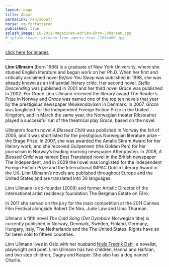 ```yaml
---
layout: page
title: About
permalink: /en/about/
norsk: om-forfatteren
published: true
splash_image: LU-2011-Magasinet-Adrian-Ohrn-Johansen.jpg
# splash_image: ullmann_linn_agnete_brun-1200x400.jpg
---
```


[click here for images](/en/portraits/)

---

**Linn Ullmann** (born 1966) is a graduate of New York University, where she studied English literature and began work on her Ph.D. When her first and critically acclaimed novel *Before You Sleep* was published in 1998, she was already known as an influential literary critic. Her second novel, *Stella Descending* was published in 2001 and her third novel *Grace* was published in 2002. For *Grace* Linn Ullmann received the literary award The Reader’s Prize in Norway and *Grace* was named one of the top ten novels that year by the prestigious newspaper *Weekendavisen* in Denmark. In 2007, *Grace* was longlisted for the Independent Foreign Fiction Prize in the United Kingdom, and in March the same year, the Norwegian theater Riksteatret played a successful run of the theatrical play *Grace*, based on the novel.

Ullmann’s fourth novel *A Blessed Child* was published in Norway the fall of 2005, and it was shortlisted for the prestigious Norwegian literature prize – the Brage Prize. In 2007, she was awarded the Amalie Skram Award for her literary work, and she received Gullpennen (the Golden Pen) for her journalism in Norway’s leading morning newspaper Aftenposten. In 2008, *A Blessed Child* was named Best Translated novel in the British newspaper The Independent, and in 2009 the novel was longlisted for the Independent Foreign Fiction Prize and the International IMPAC Dublin Literary Award in the UK. Linn Ullmann’s novels are published throughout Europe and the United States and are translated into 30 languages.

Linn Ullmann is co-founder (2009) and former Artistic Director of the international artist residency foundation The Bergman Estate on Fårö.

In 2011 she served on the jury for the main competition at the 2011 Cannes Film Festival alongside Robert De Niro, Jude Law and Uma Thurman.

Ullmann´s fifth novel *The Cold Song* (*Det Dyrebare* Norwegian title) is currently published in Norway, Denmark, Sweden, Finland, Germany, Hungary, Italy, The Netherlands and the The United States. Rights have so far been sold to fifteen countries.

Linn Ullmann lives in Oslo with her husband [Niels Fredrik Dahl](http://en.wikipedia.org/wiki/Niels_Fredrik_Dahl), a novelist, playwright and poet. Linn Ullmann has two children, Hanna and Halfdan, and two step children, Dagny and Kasper. She also has a dog named Charlie.




